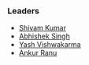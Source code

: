 ### Leaders
* [Shivam Kumar ](mailto:shivam.kumar@owasp.org)
* [Abhishek Singh](mailto:abhishek.singh1@owasp.org)
* [Yash Vishwakarma ](mailto:yash.vishwakarma@owasp.org)
* [Ankur Ranu](mailto:ankur.ranu@owasp.org)
